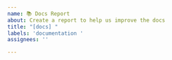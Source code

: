 ```yaml
---
name: 📚 Docs Report
about: Create a report to help us improve the docs
title: "[docs] "
labels: 'documentation '
assignees: ''

---
```

